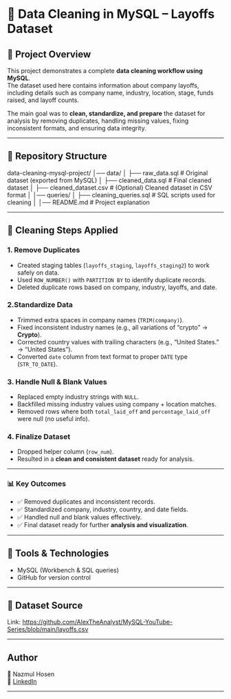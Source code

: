 # 🧹 Data Cleaning in MySQL – Layoffs Dataset

## 📌 Project Overview
This project demonstrates a complete **data cleaning workflow using MySQL**.  
The dataset used here contains information about company layoffs, including details such as company name, industry, location, stage, funds raised, and layoff counts.  

The main goal was to **clean, standardize, and prepare** the dataset for analysis by removing duplicates, handling missing values, fixing inconsistent formats, and ensuring data integrity.

---

## 📂 Repository Structure

data-cleaning-mysql-project/
│── data/
│ ├── raw_data.sql # Original dataset (exported from MySQL)
│ ├── cleaned_data.sql # Final cleaned dataset
│ ├── cleaned_dataset.csv # (Optional) Cleaned dataset in CSV format
│
│── queries/
│ ├── cleaning_queries.sql # SQL scripts used for cleaning
│
│── README.md # Project explanation


---

## 🔧 Cleaning Steps Applied

### 1. **Remove Duplicates**
- Created staging tables (`layoffs_staging`, `layoffs_staging2`) to work safely on data.  
- Used `ROW_NUMBER()` with `PARTITION BY` to identify duplicate records.  
- Deleted duplicate rows based on company, industry, layoffs, and date.

### 2.Standardize Data
- Trimmed extra spaces in company names (`TRIM(company)`).
- Fixed inconsistent industry names (e.g., all variations of “crypto” → **Crypto**).  
- Corrected country values with trailing characters (e.g., “United States.” → “United States”).  
- Converted `date` column from text format to proper `DATE` type (`STR_TO_DATE`).  

### 3. Handle Null & Blank Values
- Replaced empty industry strings with `NULL`.  
- Backfilled missing industry values using company + location matches.  
- Removed rows where both `total_laid_off` and `percentage_laid_off` were null (no useful info).  

### 4. Finalize Dataset
- Dropped helper column (`row_num`).  
- Resulted in a **clean and consistent dataset** ready for analysis.  

---

### 📊 Key Outcomes
- ✅ Removed duplicates and inconsistent records.  
- ✅ Standardized company, industry, country, and date fields.  
- ✅ Handled null and blank values effectively.  
- ✅ Final dataset ready for further **analysis and visualization**.  

---

 ## 🚀 Tools & Technologies
- MySQL (Workbench & SQL queries)  
- GitHub for version control  

---

## 📂 Dataset Source
Link: https://github.com/AlexTheAnalyst/MySQL-YouTube-Series/blob/main/layoffs.csv  

---

## Author
👤 Nazmul Hosen  
📎 [LinkedIn](www.linkedin.com/in/mnazmulhosen)

---
